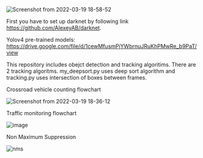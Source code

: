 ![Screenshot from 2022-03-19 18-58-52](https://user-images.githubusercontent.com/64545114/159128569-1cf4d3f9-0019-4112-a9f3-d873bb453b25.png)

First you have to set up darknet by following link https://github.com/AlexeyAB/darknet.

Yolov4 pre-trained models: https://drive.google.com/file/d/1cewMfusmPjYWbrnuJRuKhPMwRe_b9PaT/view

This repository includes obejct detection and tracking algoritims. There are 2 tracking algoritms. my_deepsort.py uses deep sort algorithm and tracking.py uses intersection of boxes between frames.

Crossroad vehicle counting flowchart

![Screenshot from 2022-03-19 18-36-12](https://user-images.githubusercontent.com/64545114/159127764-a478e2ce-3ed4-4d33-8826-fdcd7550c39e.png)

Traffic monitoring flowchart

![image](https://user-images.githubusercontent.com/64545114/159128190-2624fcd7-84e7-4cd6-867b-d39f93aaa796.png)

Non Maximum Suppression 

![nms](https://user-images.githubusercontent.com/64545114/159128427-d9dfdb91-70cf-4f1c-a85a-406a39646c07.jpg)




